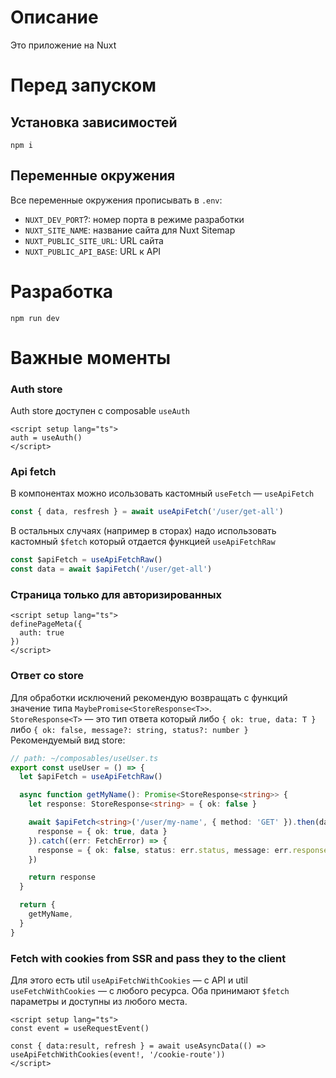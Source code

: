 # Описание
Это приложение на Nuxt

# Перед запуском

## Установка зависимостей
```shell
npm i
```

## Переменные окружения
Все переменные окружения прописывать в `.env`:
- `NUXT_DEV_PORT`?: номер порта в режиме разработки
- `NUXT_SITE_NAME`: название сайта для Nuxt Sitemap
- `NUXT_PUBLIC_SITE_URL`: URL сайта
- `NUXT_PUBLIC_API_BASE`: URL к API

# Разработка

```shell
npm run dev
```

# Важные моменты

### Auth store
Auth store доступен с composable `useAuth`
```vue
<script setup lang="ts">
auth = useAuth()
</script>
```

### Api fetch
В компонентах можно исользовать кастомный `useFetch` — `useApiFetch`
```ts
const { data, resfresh } = await useApiFetch('/user/get-all')
```
В остальных случаях (например в сторах) надо использовать кастомный `$fetch` который отдается функцией `useApiFetchRaw`
```ts
const $apiFetch = useApiFetchRaw()
const data = await $apiFetch('/user/get-all')
```

### Страница только для авторизированных
```vue
<script setup lang="ts">
definePageMeta({
  auth: true
})
</script>
```

### Ответ со store
Для обработки исключений рекомендую возвращать с функций значение типа `MaybePromise<StoreResponse<T>>`. <br>
`StoreResponse<T>` — это тип ответа который либо `{ ok: true, data: T }` либо `{ ok: false, message?: string, status?: number }` <br>
Рекомендуемый вид store:
```ts
// path: ~/composables/useUser.ts
export const useUser = () => {
  let $apiFetch = useApiFetchRaw()

  async function getMyName(): Promise<StoreResponse<string>> {
    let response: StoreResponse<string> = { ok: false }

    await $apiFetch<string>('/user/my-name', { method: 'GET' }).then(data => {
      response = { ok: true, data }
    }).catch((err: FetchError) => {
      response = { ok: false, status: err.status, message: err.response?._data?.message }
    })

    return response
  }

  return {
    getMyName,
  }
}
```

### Fetch with cookies from SSR and pass they to the client
Для этого есть util `useApiFetchWithCookies` — с API и util `useFetchWithCookies` — с любого ресурса. Оба принимают `$fetch` параметры и доступны из любого места.
```vue
<script setup lang="ts">
const event = useRequestEvent()

const { data:result, refresh } = await useAsyncData(() => useApiFetchWithCookies(event!, '/cookie-route'))
</script>
```